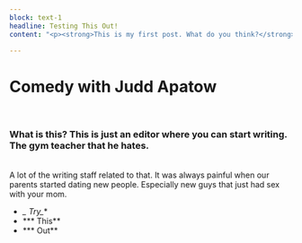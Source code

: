 ```yaml
---
block: text-1
headline: Testing This Out!
content: "<p><strong>This is my first post. What do you think?</strong></p>"

---
```

# **Comedy with Judd Apatow**

<br>

### What is this? This is just an editor where you can start writing. The gym teacher that he hates.

<br>  
A lot of the writing staff related to that. It was always painful when our parents started dating new people. Especially new guys that just had sex with your mom.

<br>

* **_* Try_**
* *** This**
* *** Out**